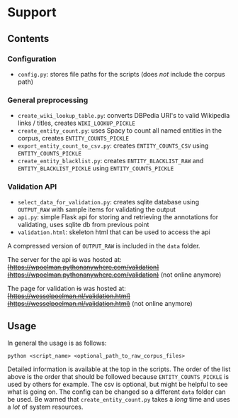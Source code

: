 # Support
## Contents
### Configuration
- `config.py`: stores file paths for the scripts (does *not* include the corpus path)

### General preprocessing
- `create_wiki_lookup_table.py`: converts DBPedia URI's to valid Wikipedia links / titles, creates `WIKI_LOOKUP_PICKLE`
- `create_entity_count.py`: uses Spacy to count all named entities in the corpus, creates `ENTITY_COUNTS_PICKLE`
- `export_entity_count_to_csv.py`: creates `ENTITY_COUNTS_CSV` using `ENTITY_COUNTS_PICKLE`
- `create_entity_blacklist.py`: creates `ENTITY_BLACKLIST_RAW` and `ENTITY_BLACKLIST_PICKLE` using `ENTITY_COUNTS_PICKLE`
 
### Validation API
- `select_data_for_validation.py`: creates sqlite database using `OUTPUT_RAW` with sample items for validating the output
- `api.py`: simple Flask api for storing and retrieving the annotations for validating, uses sqlite db from previous point
- `validation.html`: skeleton html that can be used to access the api

A compressed version of `OUTPUT_RAW` is included in the `data` folder.

The server for the api ~~is~~ was hosted at: ~~[https://wpoelman.pythonanywhere.com/validation](https://wpoelman.pythonanywhere.com/validation)~~ (not online anymore)

The page for validation ~~is~~ was hosted at: ~~[https://wesselpoelman.nl/validation.html](https://wesselpoelman.nl/validation.html)~~ (not online anymore)

## Usage
In general the usage is as follows:

`python <script_name> <optional_path_to_raw_corpus_files>`

Detailed information is available at the top in the scripts. The order of the list above is the order that should be followed because `ENTITY_COUNTS_PICKLE` is used by others for example. The csv is optional, but might be helpful to see what is going on. The config can be changed so a different `data` folder can be used. Be warned that `create_entity_count.py` takes a *long* time and uses a *lot* of system resources.

